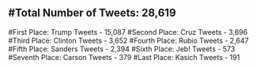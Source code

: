#Total Number of Tweets: 28,619 
---
#First Place: Trump Tweets - 15,087
#Second Place: Cruz Tweets - 3,696
#Third Place: Clinton Tweets - 3,652
#Fourth Place: Rubio Tweets - 2,647
#Fifth Place: Sanders Tweets - 2,394
#Sixth Place: Jeb! Tweets - 573
#Seventh Place: Carson Tweets - 379
#Last Place: Kasich Tweets - 191
